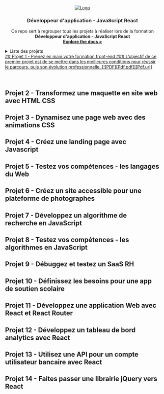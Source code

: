<div align="center">
  <a href="https://github.com/ElMoucheh/Formation-OpenClassrooms">
    <img src="https://www.solutions-ressources-humaines.com/logo/51c0ba3cbf5680eoc_purple_.png" alt="Logo">
  </a>

  <h3 align="center">Développeur d'application - JavaScript React</h3>

  <p align="center">
    Ce repo sert à regrouper tous les projets à réaliser lors de la formation <strong>Développeur d'application - JavaScript React</strong>
    <br />
    <a href="https://github.com/ElMoucheh/Formation-OpenClassrooms"><strong>Explore the docs »</strong></a>
    <br />
  </p>
</div>

<details>
  <summary>Liste des projets</summary>
  <ol>
    <li><a href="#projet-1---prenez-en-main-votre-formation-front-end">Prenez en main votre formation front-end</a></li>
    <li><a href="#projet-2---Transformez-une-maquette-en-site-web-avec-HTML-CSS">Transformez une maquette en site web avec HTML CSS</a></li>
    <li><a href="#projet-3---Dynamisez-une-page-web-avec-des-animations-CSS">Dynamisez une page web avec des animations CSS</a></li>
    <li><a href="#projet-4---Créez-une-landing-page-avec-Javascript">Créez une landing page avec Javascript</a></li>
    <li><a href="#projet-5---Testez-vos-compétences---les-langages-du-Web">Testez vos compétences - les langages du Web</a></li>
    <li><a href="#projet-6---Créez-un-site-accessible-pour-une-plateforme-de-photographes">Créez un site accessible pour une plateforme de photographes</a></li>
    <li><a href="#projet-7---Développez-un-algorithme-de-recherche-en-JavaScript">Développez un algorithme de recherche en JavaScript</a></li>
    <li><a href="#projet-8---Testez-vos-compétences---les-algorithmes-en-JavaScript">Testez vos compétences - les algorithmes en JavaScript</a></li>
    <li><a href="#projet-9---Débuggez-et-testez-un-SaaS-RH">Débuggez et testez un SaaS RH</a></li>
    <li><a href="#projet-10---Définissez-les-besoins-pour-une-app-de-soutien-scolaire">Définissez les besoins pour une app de soutien scolaire</a></li>
    <li><a href="#projet-11---Développez-une-application-Web-avec-React-et-React-Router">Développez une application Web avec React et React Router</a></li>
    <li><a href="#projet-12---Développez-un-tableau-de-bord-analytics-avec-React">Développez un tableau de bord d'analytics avec React</a></li>
    <li><a href="#projet-13---Utilisez-une-API-pour-un-compte-utilisateur-bancaire-avec-React">Utilisez une API pour un compte utilisateur bancaire avec React</a></li>
    <li><a href="#projet-14---Faites-passer-une-librairie-jQuery-vers-React">Faites passer une librairie jQuery vers React</a></li>
  </ol>
</details>

<a href="https://github.com/ElMoucheh/Formation-OpenClassrooms">
  ## Projet 1 - Prenez en main votre formation front-end
  ### L’objectif de ce premier projet est de se mettre dans les meilleures conditions pour réussir le parcours, puis son évolution professionnelle.
  [![PDF][Pdf.pdf]][Pdf.url]
</a>
<br><br><br>

## Projet 2 - Transformez une maquette en site web avec HTML CSS
## Projet 3 - Dynamisez une page web avec des animations CSS
## Projet 4 - Créez une landing page avec Javascript
## Projet 5 - Testez vos compétences - les langages du Web
## Projet 6 - Créez un site accessible pour une plateforme de photographes
## Projet 7 - Développez un algorithme de recherche en JavaScript
## Projet 8 - Testez vos compétences - les algorithmes en JavaScript
## Projet 9 - Débuggez et testez un SaaS RH
## Projet 10 - Définissez les besoins pour une app de soutien scolaire
## Projet 11 - Développez une application Web avec React et React Router
## Projet 12 - Développez un tableau de bord analytics avec React
## Projet 13 - Utilisez une API pour un compte utilisateur bancaire avec React
## Projet 14 - Faites passer une librairie jQuery vers React







[Pdf.pdf]: https://img.shields.io/badge/-PDF-EC1C24?style=for-the-badge&logo=adobeacrobatreader
[Pdf.url]: https://www.adobe.com/fr/acrobat.html
